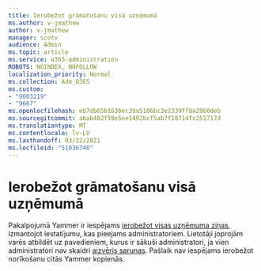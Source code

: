 ```yaml
---
title: Ierobežot grāmatošanu visā uzņēmumā
ms.author: v-jmathew
author: v-jmathew
manager: scotv
audience: Admin
ms.topic: article
ms.service: o365-administration
ROBOTS: NOINDEX, NOFOLLOW
localization_priority: Normal
ms.collection: Adm_O365
ms.custom:
- "9003219"
- "9667"
ms.openlocfilehash: eb7db65b163bec39a5186bc3e2339ff8a2960deb
ms.sourcegitcommit: a6ab402f59e5ee1492bcf5ab7f18714fc251717d
ms.translationtype: MT
ms.contentlocale: lv-LV
ms.lasthandoff: 03/22/2021
ms.locfileid: "51036740"
---
```

# <a name="restrict-posting-to-all-company"></a>Ierobežot grāmatošanu visā uzņēmumā

Pakalpojumā Yammer ir iespējams [ierobežot visas uzņēmuma ziņas,](https://support.microsoft.com/office/restrict-all-company-posts-in-yammer-3219d2ae-db15-4c9f-9dd2-28559ae39a97) izmantojot iestatījumu, kas pieejams administratoriem. Lietotāji joprojām varēs atbildēt uz pavedieniem, kurus ir sākuši administratori, ja vien administratori nav skaidri [aizvēris sarunas](https://support.microsoft.com/office/pin-close-and-report-conversations-in-yammer-62a5fbc2-ff1b-4418-9334-d2b4b17062cb). Pašlaik nav iespējams ierobežot norīkošanu citās Yammer kopienās.
